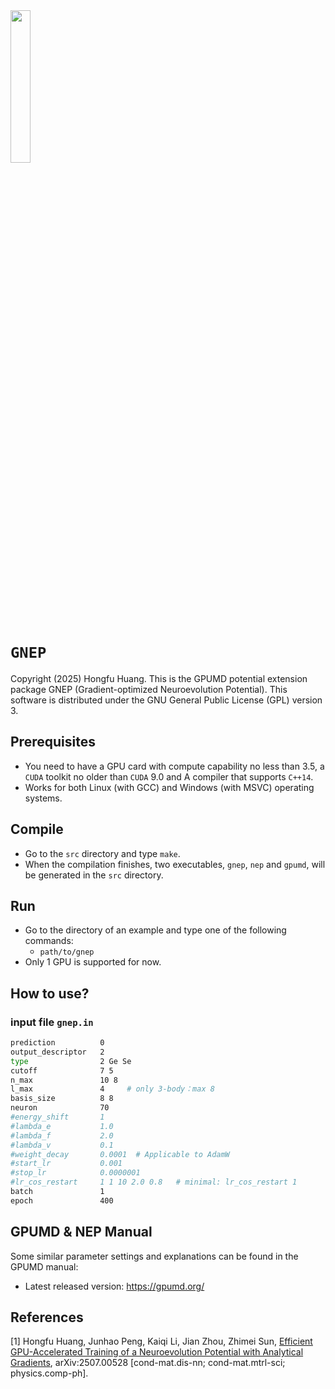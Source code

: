 <div align="left">
<img src="./logo/logo-main-arctic.png" width = "25%" />
</div>

# `GNEP`

Copyright (2025) Hongfu Huang.
This is the GPUMD potential extension package GNEP (Gradient-optimized Neuroevolution Potential).
This software is distributed under the GNU General Public License (GPL) version 3.

## Prerequisites

* You need to have a GPU card with compute capability no less than 3.5, a `CUDA` toolkit no older than `CUDA` 9.0 and A compiler that supports `C++14`.
* Works for both Linux (with GCC) and Windows (with MSVC) operating systems. 

## Compile
* Go to the `src` directory and type `make`.
* When the compilation finishes, two executables, `gnep`, `nep` and `gpumd`, will be generated in the `src` directory. 

## Run
* Go to the directory of an example and type one of the following commands:
  * `path/to/gnep`
* Only 1 GPU is supported for now.

## How to use?
### input file `gnep.in`
```bash
prediction          0
output_descriptor   2
type                2 Ge Se
cutoff              7 5
n_max               10 8
l_max               4     # only 3-body：max 8
basis_size          8 8
neuron              70
#energy_shift       1
#lambda_e           1.0          
#lambda_f           2.0        
#lambda_v           0.1
#weight_decay       0.0001  # Applicable to AdamW
#start_lr           0.001
#stop_lr            0.0000001
#lr_cos_restart     1 1 10 2.0 0.8   # minimal: lr_cos_restart 1
batch               1
epoch               400

```
## GPUMD & NEP Manual
Some similar parameter settings and explanations can be found in the GPUMD manual:
* Latest released version: https://gpumd.org/

## References

[1] Hongfu Huang, Junhao Peng, Kaiqi Li, Jian Zhou, Zhimei Sun, [Efficient GPU-Accelerated Training of a Neuroevolution Potential with Analytical Gradients](http://arxiv.org/abs/2507.00528),
arXiv:2507.00528 [cond-mat.dis-nn; cond-mat.mtrl-sci; physics.comp-ph].